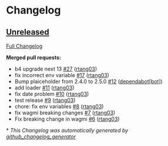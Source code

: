 # Changelog

## [Unreleased](https://github.com/rtang03/pomp/tree/HEAD)

[Full Changelog](https://github.com/rtang03/pomp/compare/701eb98e5d615d1a4c4bb74af2931a9a8411a708...HEAD)

**Merged pull requests:**

- b4 upgrade next 13 [\#27](https://github.com/rtang03/pomp/pull/27) ([rtang03](https://github.com/rtang03))
- fix incorrect env variable [\#17](https://github.com/rtang03/pomp/pull/17) ([rtang03](https://github.com/rtang03))
- Bump plaiceholder from 2.4.0 to 2.5.0 [\#12](https://github.com/rtang03/pomp/pull/12) ([dependabot[bot]](https://github.com/apps/dependabot))
- add loader [\#11](https://github.com/rtang03/pomp/pull/11) ([rtang03](https://github.com/rtang03))
- fix date problem [\#10](https://github.com/rtang03/pomp/pull/10) ([rtang03](https://github.com/rtang03))
- test release [\#9](https://github.com/rtang03/pomp/pull/9) ([rtang03](https://github.com/rtang03))
- chore: fix env variables [\#8](https://github.com/rtang03/pomp/pull/8) ([rtang03](https://github.com/rtang03))
- fix wagmi breaking changes [\#7](https://github.com/rtang03/pomp/pull/7) ([rtang03](https://github.com/rtang03))
- Fix breaking change in wagmi [\#6](https://github.com/rtang03/pomp/pull/6) ([rtang03](https://github.com/rtang03))



\* *This Changelog was automatically generated by [github_changelog_generator](https://github.com/github-changelog-generator/github-changelog-generator)*
